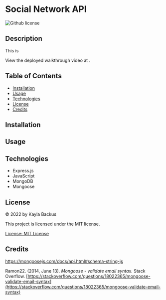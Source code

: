 # Social Network API
![Github license](https://img.shields.io/badge/license-MIT-blue.svg)

## Description
This is 

View the deployed walkthrough video at []().

## Table of Contents
- [Installation](#installation)
- [Usage](#usage)
- [Technologies](#technologies)
- [License](#license)
- [Credits](#credits)

## Installation


## Usage


## Technologies
- Express.js
- JavaScript
- MongoDB
- Mongoose

## License
&copy; 2022 by Kayla Backus

This project is licensed under the MIT license.

[License: MIT License](https://opensource.org/licenses/MIT)

## Credits
https://mongoosejs.com/docs/api.html#schema-string-js

Ramon22. (2014, June 13). *Mongoose - validate email syntax.* Stack Overflow. [https://stackoverflow.com/questions/18022365/mongoose-validate-email-syntax](https://stackoverflow.com/questions/18022365/mongoose-validate-email-syntax)